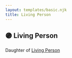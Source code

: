 ```yaml
---
layout: templates/basic.njk
title: Living Person
---
```

## 🟣 Living Person

Daughter of [Living Person](/people/2/20123685)

